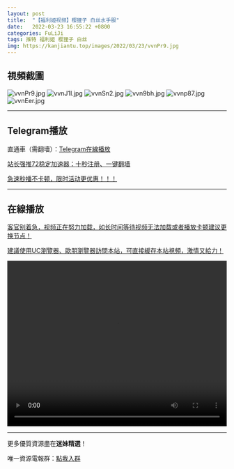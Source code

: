 ```yaml
---
layout: post
title:  "【福利姬视频】樱狸子 白丝水手服"
date:   2022-03-23 16:55:22 +0800
categories: FuLiJi
tags: 推特 福利姬 樱狸子 白丝
img: https://kanjiantu.top/images/2022/03/23/vvnPr9.jpg
---
```



## 視頻截圖

![vvnPr9.jpg](https://kanjiantu.top/images/2022/03/23/vvnPr9.jpg)
![vvnJ1I.jpg](https://kanjiantu.top/images/2022/03/23/vvnJ1I.jpg)
![vvnSn2.jpg](https://kanjiantu.top/images/2022/03/23/vvnSn2.jpg)
![vvn9bh.jpg](https://kanjiantu.top/images/2022/03/23/vvn9bh.jpg)
![vvnp87.jpg](https://kanjiantu.top/images/2022/03/23/vvnp87.jpg)
![vvnEer.jpg](https://kanjiantu.top/images/2022/03/23/vvnEer.jpg)

* * *
## Telegram播放

直通車（需翻墻）：[Telegram在線播放](https://t.me/mimeijingxuan/290)

<u>站长强推72稳定加速器：[十秒注册、一键翻墙](https://72vpn.xyz/#/register?code=mimei) </u>


<u>急速秒播不卡顿，限时活动更优惠！！！</u>
* * *
## 在線播放
<u>客官别着急，视频正在努力加载，如长时间等待视频无法加载或者播放卡顿建议更换节点！</u>

<u>建議使用UC瀏覽器、歐朋瀏覽器訪問本站，可直接緩存本站視頻，激情又給力！</u>
<center><video src="https://cdn.publer.io/uploads/videos/6245da16db279732fb55b896/1a025f56bcf22cae94ac9245794fa4e1.mp4" width="100%" height="380px" controls="controls"></video></center>


* * *
更多優質資源盡在**迷妹精選**！

唯一資源電報群：[點我入群](https://t.me/mimeijingxuan)


